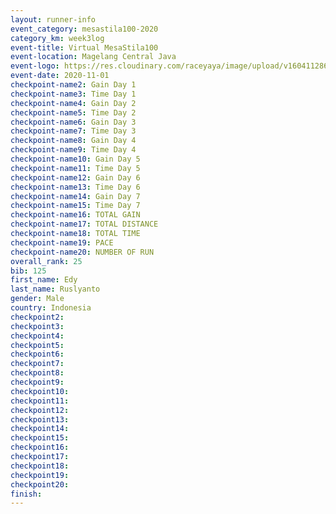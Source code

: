 ```yaml
--- 
layout: runner-info 
event_category: mesastila100-2020 
category_km: week3log 
event-title: Virtual MesaStila100  
event-location: Magelang Central Java 
event-logo: https://res.cloudinary.com/raceyaya/image/upload/v1604112863/3B3F7463-9336-4572-9F07-069DCA7D2527_ndaoxk.jpg 
event-date: 2020-11-01 
checkpoint-name2: Gain Day 1 
checkpoint-name3: Time Day 1 
checkpoint-name4: Gain Day 2 
checkpoint-name5: Time Day 2 
checkpoint-name6: Gain Day 3 
checkpoint-name7: Time Day 3 
checkpoint-name8: Gain Day 4 
checkpoint-name9: Time Day 4 
checkpoint-name10: Gain Day 5 
checkpoint-name11: Time Day 5 
checkpoint-name12: Gain Day 6 
checkpoint-name13: Time Day 6 
checkpoint-name14: Gain Day 7 
checkpoint-name15: Time Day 7 
checkpoint-name16: TOTAL GAIN 
checkpoint-name17: TOTAL DISTANCE 
checkpoint-name18: TOTAL TIME 
checkpoint-name19: PACE 
checkpoint-name20: NUMBER OF RUN 
overall_rank: 25
bib: 125
first_name: Edy
last_name: Ruslyanto
gender: Male
country: Indonesia
checkpoint2: 
checkpoint3: 
checkpoint4: 
checkpoint5: 
checkpoint6: 
checkpoint7: 
checkpoint8: 
checkpoint9: 
checkpoint10: 
checkpoint11: 
checkpoint12: 
checkpoint13: 
checkpoint14: 
checkpoint15: 
checkpoint16: 
checkpoint17: 
checkpoint18: 
checkpoint19: 
checkpoint20: 
finish: 
--- 
```


